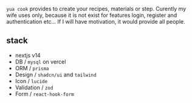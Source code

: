`yua cook` provides to create your recipes, materials or step.
Curently my wife uses only, because it is not exist for features login, register and authentication etc...
If I will have motivation, it would provide all people.

## stack
- nextjs v14
- DB / `mysql` on vercel
- ORM / `prisma`
- Design / `shadcn/ui` and `tailwind`
- Icon / `lucide`
- Validation / `zod`
- Form / `react-hook-form`
